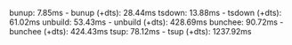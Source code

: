 bunup: 7.85ms - bunup (+dts): 28.44ms
tsdown: 13.88ms - tsdown (+dts): 61.02ms
unbuild: 53.43ms - unbuild (+dts): 428.69ms
bunchee: 90.72ms - bunchee (+dts): 424.43ms
tsup: 78.12ms - tsup (+dts): 1237.92ms